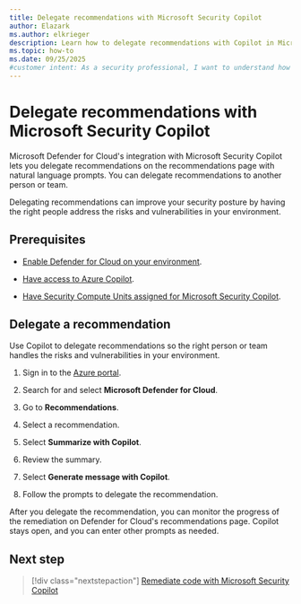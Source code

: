 ```yaml
---
title: Delegate recommendations with Microsoft Security Copilot
author: Elazark
ms.author: elkrieger
description: Learn how to delegate recommendations with Copilot in Microsoft Defender for Cloud and improve your security posture.
ms.topic: how-to
ms.date: 09/25/2025
#customer intent: As a security professional, I want to understand how to use Copilot to delegate recommendations in Defender for Cloud so that I can improve my security posture.
---
```


# Delegate recommendations with Microsoft Security Copilot

Microsoft Defender for Cloud's integration with Microsoft Security Copilot lets you delegate recommendations on the recommendations page with natural language prompts. You can delegate recommendations to another person or team.

Delegating recommendations can improve your security posture by having the right people address the risks and vulnerabilities in your environment.

## Prerequisites

- [Enable Defender for Cloud on your environment](connect-azure-subscription.md).

- [Have access to Azure Copilot](/azure/copilot/overview).

- [Have Security Compute Units assigned for Microsoft Security Copilot](/copilot/security/get-started-security-copilot).

## Delegate a recommendation

Use Copilot to delegate recommendations so the right person or team handles the risks and vulnerabilities in your environment.

1. Sign in to the [Azure portal](https://portal.azure.com).

1. Search for and select **Microsoft Defender for Cloud**.

1. Go to **Recommendations**.

1. Select a recommendation.

1. Select **Summarize with Copilot**.

1. Review the summary.

1. Select **Generate message with Copilot**.

1. Follow the prompts to delegate the recommendation.

After you delegate the recommendation, you can monitor the progress of the remediation on Defender for Cloud's recommendations page. Copilot stays open, and you can enter other prompts as needed.

## Next step

> [!div class="nextstepaction"]
> [Remediate code with Microsoft Security Copilot](remediate-code-with-copilot.md)
